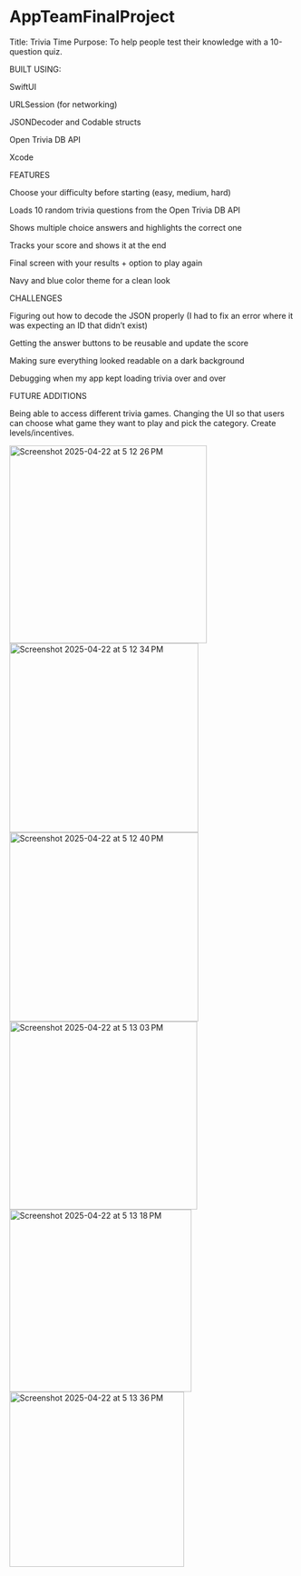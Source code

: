 # AppTeamFinalProject

Title: Trivia Time
Purpose: To help people test their knowledge with a 10-question quiz.



BUILT USING: 

SwiftUI

URLSession (for networking)

JSONDecoder and Codable structs

Open Trivia DB API

Xcode 





FEATURES

Choose your difficulty before starting (easy, medium, hard)

Loads 10 random trivia questions from the Open Trivia DB API

Shows multiple choice answers and highlights the correct one

Tracks your score and shows it at the end

Final screen with your results + option to play again

Navy and blue color theme for a clean look





CHALLENGES

Figuring out how to decode the JSON properly (I had to fix an error where it was expecting an ID that didn’t exist)

Getting the answer buttons to be reusable and update the score

Making sure everything looked readable on a dark background

Debugging when my app kept loading trivia over and over




FUTURE ADDITIONS

Being able to access different trivia games.
Changing the UI so that users can choose what game they want to play
and pick the category.
Create levels/incentives.


<img width="348" alt="Screenshot 2025-04-22 at 5 12 26 PM" src="https://github.com/user-attachments/assets/c49123f8-6657-4256-b02a-64bee8500fa9" />


<img width="333" alt="Screenshot 2025-04-22 at 5 12 34 PM" src="https://github.com/user-attachments/assets/760149fe-9fb0-4f6b-adc9-09ad25603195" />


<img width="333" alt="Screenshot 2025-04-22 at 5 12 40 PM" src="https://github.com/user-attachments/assets/44f085b0-e390-43fd-aa3c-f9f3b45393e3" />


<img width="331" alt="Screenshot 2025-04-22 at 5 13 03 PM" src="https://github.com/user-attachments/assets/a75f6e18-0fad-4e25-9c43-5a7a97f06e3a" />



<img width="321" alt="Screenshot 2025-04-22 at 5 13 18 PM" src="https://github.com/user-attachments/assets/76919822-cbfe-4f0b-9d95-df15bc458a5b" />



<img width="308" alt="Screenshot 2025-04-22 at 5 13 36 PM" src="https://github.com/user-attachments/assets/a879e226-8501-474d-aac5-86a853f88c93" />

